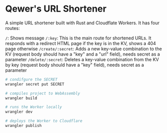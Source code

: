 # Qewer's URL Shortener

A simple URL shortener built with Rust and Cloudflate Workers. It has four routes:

`/`: Shows message
`/:key`: This is the main route for shortened URLs. It responds with a redirect HTML page if the key is in the KV, shows a 404 page otherwise
`/create/:secret`: Adds a new key-value combination to the KV (request body should have a "key" and a "url" field), needs secret as a parameter
`/delete/:secret`: Deletes a key-value combination from the KV by key (request body should have a "key" field), needs secret as a parameter

```bash
# condifgure the SECRET
wrangler secret put SECRET

# compiles project to WebAssembly
wrangler build

# runs the Worker locally
wrangler dev

# deploys the Worker to Cloudflare
wrangler publish
```
